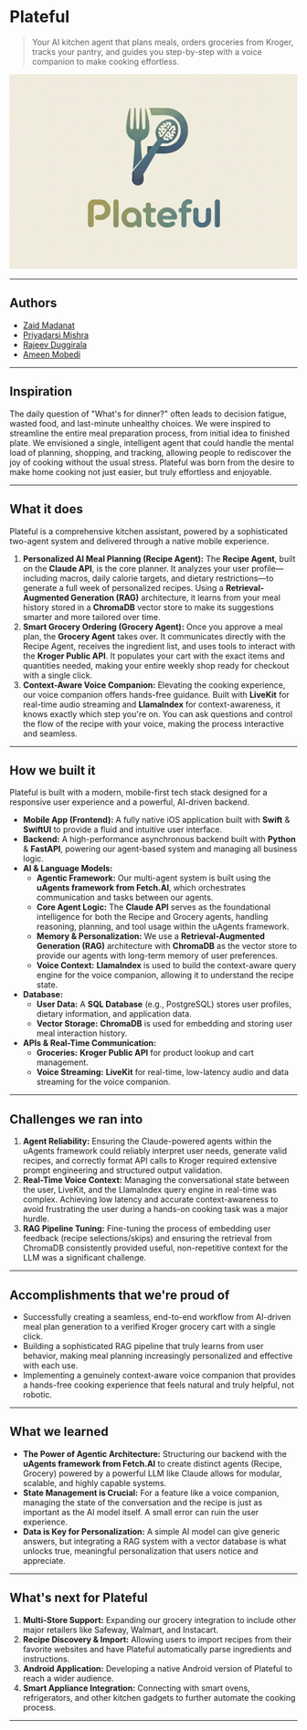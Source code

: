 # Plateful

> Your AI kitchen agent that plans meals, orders groceries from Kroger, tracks your pantry, and guides you step-by-step with a voice companion to make cooking effortless.

<img src="./logo.png" alt="Plateful App" width="600">

---

## Authors

* [Zaid Madanat][linkedin-url-1]
* [Priyadarsi Mishra][linkedin-url-2]
* [Rajeev Duggirala][linkedin-url-3]
* [Ameen Mobedi][linkedin-url-4]

---

## Inspiration

The daily question of "What's for dinner?" often leads to decision fatigue, wasted food, and last-minute unhealthy choices. We were inspired to streamline the entire meal preparation process, from initial idea to finished plate. We envisioned a single, intelligent agent that could handle the mental load of planning, shopping, and tracking, allowing people to rediscover the joy of cooking without the usual stress. Plateful was born from the desire to make home cooking not just easier, but truly effortless and enjoyable.

---

## What it does

Plateful is a comprehensive kitchen assistant, powered by a sophisticated two-agent system and delivered through a native mobile experience.
1.  **Personalized AI Meal Planning (Recipe Agent):** The **Recipe Agent**, built on the **Claude API**, is the core planner. It analyzes your user profile—including macros, daily calorie targets, and dietary restrictions—to generate a full week of personalized recipes. Using a **Retrieval-Augmented Generation (RAG)** architecture, it learns from your meal history stored in a **ChromaDB** vector store to make its suggestions smarter and more tailored over time.
2.  **Smart Grocery Ordering (Grocery Agent):** Once you approve a meal plan, the **Grocery Agent** takes over. It communicates directly with the Recipe Agent, receives the ingredient list, and uses tools to interact with the **Kroger Public API**. It populates your cart with the exact items and quantities needed, making your entire weekly shop ready for checkout with a single click. 
3.  **Context-Aware Voice Companion:** Elevating the cooking experience, our voice companion offers hands-free guidance. Built with **LiveKit** for real-time audio streaming and **LlamaIndex** for context-awareness, it knows exactly which step you're on. You can ask questions and control the flow of the recipe with your voice, making the process interactive and seamless.

---

## How we built it

Plateful is built with a modern, mobile-first tech stack designed for a responsive user experience and a powerful, AI-driven backend.
* **Mobile App (Frontend):** A fully native iOS application built with **Swift** & **SwiftUI** to provide a fluid and intuitive user interface.
* **Backend:** A high-performance asynchronous backend built with **Python** & **FastAPI**, powering our agent-based system and managing all business logic.
* **AI & Language Models:**
    * **Agentic Framework:** Our multi-agent system is built using the **uAgents framework from Fetch.AI**, which orchestrates communication and tasks between our agents.
    * **Core Agent Logic:** The **Claude API** serves as the foundational intelligence for both the Recipe and Grocery agents, handling reasoning, planning, and tool usage within the uAgents framework.
    * **Memory & Personalization:** We use a **Retrieval-Augmented Generation (RAG)** architecture with **ChromaDB** as the vector store to provide our agents with long-term memory of user preferences.
    * **Voice Context:** **LlamaIndex** is used to build the context-aware query engine for the voice companion, allowing it to understand the recipe state.
* **Database:**
    * **User Data:** A **SQL Database** (e.g., PostgreSQL) stores user profiles, dietary information, and application data.
    * **Vector Storage:** **ChromaDB** is used for embedding and storing user meal interaction history.
* **APIs & Real-Time Communication:**
    * **Groceries:** **Kroger Public API** for product lookup and cart management.
    * **Voice Streaming:** **LiveKit** for real-time, low-latency audio and data streaming for the voice companion.

---

## Challenges we ran into

1.  **Agent Reliability:** Ensuring the Claude-powered agents within the uAgents framework could reliably interpret user needs, generate valid recipes, and correctly format API calls to Kroger required extensive prompt engineering and structured output validation.
2.  **Real-Time Voice Context:** Managing the conversational state between the user, LiveKit, and the LlamaIndex query engine in real-time was complex. Achieving low latency and accurate context-awareness to avoid frustrating the user during a hands-on cooking task was a major hurdle.
3.  **RAG Pipeline Tuning:** Fine-tuning the process of embedding user feedback (recipe selections/skips) and ensuring the retrieval from ChromaDB consistently provided useful, non-repetitive context for the LLM was a significant challenge.

---

## Accomplishments that we're proud of

* Successfully creating a seamless, end-to-end workflow from AI-driven meal plan generation to a verified Kroger grocery cart with a single click.
* Building a sophisticated RAG pipeline that truly learns from user behavior, making meal planning increasingly personalized and effective with each use.
* Implementing a genuinely context-aware voice companion that provides a hands-free cooking experience that feels natural and truly helpful, not robotic.

---

## What we learned

* **The Power of Agentic Architecture:** Structuring our backend with the **uAgents framework from Fetch.AI** to create distinct agents (Recipe, Grocery) powered by a powerful LLM like Claude allows for modular, scalable, and highly capable systems.
* **State Management is Crucial:** For a feature like a voice companion, managing the state of the conversation and the recipe is just as important as the AI model itself. A small error can ruin the user experience.
* **Data is Key for Personalization:** A simple AI model can give generic answers, but integrating a RAG system with a vector database is what unlocks true, meaningful personalization that users notice and appreciate.

---

## What's next for Plateful

1.  **Multi-Store Support:** Expanding our grocery integration to include other major retailers like Safeway, Walmart, and Instacart.
2.  **Recipe Discovery & Import:** Allowing users to import recipes from their favorite websites and have Plateful automatically parse ingredients and instructions.
3.  **Android Application:** Developing a native Android version of Plateful to reach a wider audience.
4.  **Smart Appliance Integration:** Connecting with smart ovens, refrigerators, and other kitchen gadgets to further automate the cooking process.

---

[linkedin-url-1]: https://www.linkedin.com/in/zaid-madanat-8257001b3/
[linkedin-url-2]: https://www.linkedin.com/in/priyadarsi-mishra/
[linkedin-url-3]: https://www.linkedin.com/in/rajeev-duggirala-7307992b6/
[linkedin-url-4]: https://www.linkedin.com/in/aminmobedi/
